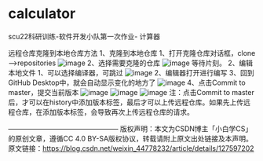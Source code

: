 # calculator
scu22科研训练-软件开发小队第一次作业- 计算器

远程仓库克隆到本地仓库方法
1、克隆到本地仓库
1、打开克隆仓库对话框，clone——>repositories
![image](https://img-blog.csdnimg.cn/88add13af39447e4b29c5499155ae34f.png)
2、选择需要克隆的仓库
![image](https://img-blog.csdnimg.cn/4aa876740c0245259cd395d23a627176.png)
等待片刻。
2、编辑本地文件
1、可以选择编译器，可跳过
![image](https://img-blog.csdnimg.cn/4a8c41fdb6054b1d9524761696803dac.png)
2、编辑器打开进行编写
3、回到GitHub Desktop中，就会自动显示变化的地方了
![image](https://img-blog.csdnimg.cn/c983da5fb5fb4096a40e5bde0bfe1357.png)
4、点击Commit to master，提交当前版本
![image](https://img-blog.csdnimg.cn/f5fda447200541df8e7aff0b92f90939.png)
![image](https://img-blog.csdnimg.cn/6cbb7831b2564e1f895c96f9801d4152.png)
![image](https://img-blog.csdnimg.cn/a15e7874e39d4e82939c02dbd6cd17d0.png)
注：点击Commit to master后，才可以在history中添加版本标签，最后才可以上传远程仓库。如果先上传远程仓库，在添加版本标签，会导致再次上传远程仓库的请求。


————————————————
版权声明：本文为CSDN博主「小白学CS」的原创文章，遵循CC 4.0 BY-SA版权协议，转载请附上原文出处链接及本声明。
原文链接：https://blog.csdn.net/weixin_44778232/article/details/127597202

